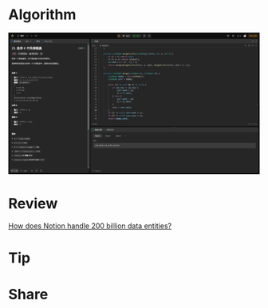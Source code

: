 # Algorithm

![](../../images/temp/zhenran-2024-08-18-lc.png)

# Review

[How does Notion handle 200 billion data entities?](https://medium.com/data-engineer-things/how-does-notion-handle-200-billion-data-entities-919b238c2846)

# Tip



# Share
